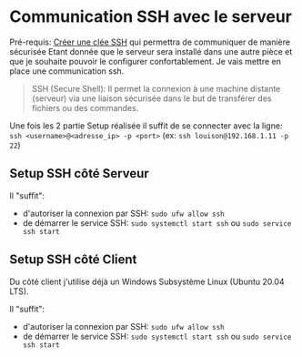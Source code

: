 # Communication SSH avec le serveur

Pré-requis: [Créer une clée SSH](https://www.illuminiastudios.com/dev-diaries/ssh-on-windows-subsystem-for-linux/) qui permettra de communiquer de manière sécurisée
Etant donnée que le serveur sera installé dans une autre pièce et que je souhaite pouvoir le configurer confortablement. Je vais mettre en place une communication ssh.

> SSH (Secure Shell): Il permet la connexion à une machine distante (serveur) via une liaison sécurisée dans le but de transférer des fichiers ou des commandes.

Une fois les 2 partie Setup réalisée il suffit de se connecter avec la ligne: `ssh <username>@<adresse_ip> -p <port>` (ex: `ssh louison@192.168.1.11 -p 22`)

## Setup SSH côté Serveur

Il "suffit":
- d'autoriser la connexion par SSH: `sudo ufw allow ssh`
- de démarrer le service SSH: `sudo systemctl start ssh` ou `sudo service ssh start`

## Setup SSH côté Client

Du côté client j'utilise déjà un Windows Subsystème Linux (Ubuntu 20.04 LTS).

Il "suffit":
- d'autoriser la connexion par SSH: `sudo ufw allow ssh`
- de démarrer le service SSH: `sudo systemctl start ssh` ou `sudo service ssh start`
